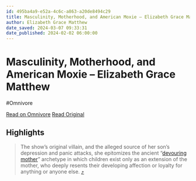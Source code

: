 ```yaml
---
id: 495ba4a9-e52a-4c6c-a863-a20de8494c29
title: Masculinity, Motherhood, and American Moxie – Elizabeth Grace Matthew
author: Elizabeth Grace Matthew
date_saved: 2024-03-07 09:33:31
date_published: 2024-02-02 06:00:00
---
```


# Masculinity, Motherhood, and American Moxie – Elizabeth Grace Matthew
#Omnivore

[Read on Omnivore](https://omnivore.app/me/https-substack-com-redirect-5-d-1-d-4944-eb-39-44-cb-a-08-b-18-f-18e19555d1d)
[Read Original](https://lawliberty.org/masculinity-motherhood-and-american-moxie/)

## Highlights

> The show’s original villain, and the alleged source of her son’s depression and panic attacks, she epitomizes the ancient “[devouring mother](https://knowyourarchetypes.com/devouring-mother-archetype/)” archetype in which children exist only as an extension of the mother, who deeply resents their developing affection or loyalty for anything or anyone else. [⤴️](https://omnivore.app/me/https-substack-com-redirect-5-d-1-d-4944-eb-39-44-cb-a-08-b-18-f-18e19555d1d#5e9e489f-fb85-44d8-97e8-97d8d69e3ff5) 

